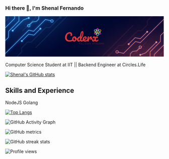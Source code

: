 ### Hi there 👋, I'm Shenal Fernando
![I'm Fullstack Web Developer](https://github.com/coderx31/coderx31/blob/main/banner%20design.jpg)

Computer Science Student at IIT || Backend Engineer at Circles.Life


[![Shenal's GitHub stats](https://github-readme-stats.vercel.app/api?username=coderx31)](https://github.com/anuraghazra/github-readme-stats)


## Skills and Experience
NodeJS
Golang



[![Top Langs](https://github-readme-stats.vercel.app/api/top-langs/?username=coderx31)](https://github.com/anuraghazra/github-readme-stats)


![GitHub Activity Graph](https://activity-graph.herokuapp.com/graph?username=coderx31)  


![GitHub metrics](https://metrics.lecoq.io/coderx31)  


![GitHub streak stats](https://github-readme-streak-stats.herokuapp.com/?user=coderx31) 



![Profile views](https://gpvc.arturio.dev/coderx31) 
